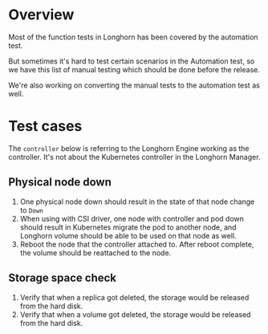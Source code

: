 # Overview

Most of the function tests in Longhorn has been covered by the automation test.

But sometimes it's hard to test certain scenarios in the Automation test, so we have this list of manual testing which should be done before the release.

We're also working on converting the manual tests to the automation test as well. 

# Test cases

The `controller` below is referring to the Longhorn Engine working as the controller. It's not about the Kubernetes controller in the Longhorn Manager.

## Physical node down
1. One physical node down should result in the state of that node change to `Down`
2. When using with CSI driver, one node with controller and pod down should result in Kubernetes migrate the pod to another node, and Longhorn volume should be able to be used on that node as well.
3. Reboot the node that the controller attached to. After reboot complete, the volume should be reattached to the node.

## Storage space check
1. Verify that when a replica got deleted, the storage would be released from the hard disk.
2. Verify that when a volume got deleted, the storage would be released from the hard disk.